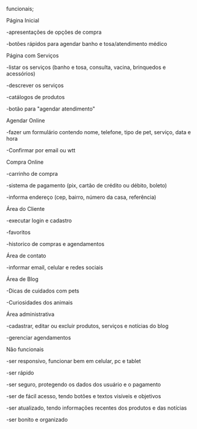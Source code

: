 funcionais;

Página Inicial

-apresentações de opções de compra

-botões rápidos para agendar banho e tosa/atendimento médico

Página com Serviços

-listar os serviços (banho e tosa, consulta, vacina, brinquedos e acessórios)

-descrever os serviços 

-catálogos de produtos

-botão para "agendar atendimento"

Agendar Online

-fazer um formulário contendo nome, telefone, tipo de pet, serviço, data e hora

-Confirmar por email ou wtt

Compra Online

-carrinho de compra

-sistema de pagamento (pix, cartão de crédito ou débito, boleto)

-informa endereço (cep, bairro, número da casa, referência)

Área do Cliente

-executar login e cadastro

-favoritos

-historico de compras e agendamentos

Área de contato

-informar email, celular e redes sociais

Área de Blog

-Dicas de cuidados com pets 

-Curiosidades dos animais 

Área administrativa

-cadastrar, editar ou excluir produtos, serviços e notícias do blog

-gerenciar agendamentos

Não funcionais

-ser responsivo, funcionar bem em celular, pc e tablet 

-ser rápido

-ser seguro, protegendo os dados dos usuário e o pagamento

-ser de fácil acesso, tendo botões e textos visíveis e objetivos

-ser atualizado, tendo informações recentes dos produtos e das notícias

-ser bonito e organizado
